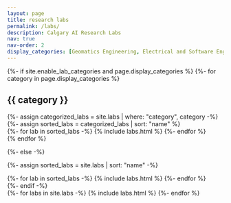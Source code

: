 ```yaml
---
layout: page
title: research labs
permalink: /labs/
description: Calgary AI Research Labs
nav: true
nav-order: 2
display_categories: [Geomatics Engineering, Electrical and Software Engineering, Biomedical Engineering, Hotchkiss Brain Institute]
---
```


<div class="labs">
{%- if site.enable_lab_categories and page.display_categories %}
  <!-- Display categorized labs -->
  {%- for category in page.display_categories %}
    <h2 class="category">{{ category }}</h2>
    {%- assign categorized_labs = site.labs | where: "category", category -%}
    {%- assign sorted_labs = categorized_labs | sort: "name" %}
    <!-- Generate cards for each project -->
    <div class="grid">
      {%- for lab in sorted_labs -%}
        {% include labs.html %}
      {%- endfor %}
    </div>
  {% endfor %}

{%- else -%}
<!-- Display labs without categories -->
  {%- assign sorted_labs = site.labs | sort: "name" -%}
  <!-- Generate cards for each project -->
  <div class="grid">
    {%- for lab in sorted_labs -%}
      {% include labs.html %}
    {%- endfor %}
  </div>
{%- endif -%}

  <!-- Generate cards for each project -->
  <div class="grid">
    {%- for labs in site.labs -%}
      {% include labs.html %}
    {%- endfor %}
  </div>
</div>